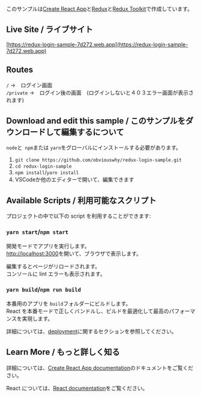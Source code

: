 このサンプルは[Create React App](https://github.com/facebook/create-react-app)と[Redux](https://redux.js.org/)と[Redux Toolkit](https://redux-toolkit.js.org/)で作成しています。<br />
## Live Site / ライブサイト

[https://redux-login-sample-7d272.web.app](https://redux-login-sample-7d272.web.app)<br />

## Routes
`/` ->　ログイン画面<br />
`/private` ->　ログイン後の画面　(ログインしないと４０３エラー画面が表示されます)

## Download and edit this sample / このサンプルをダウンロードして編集するについて
`node`と` npm`または `yarn`をグローバルにインストールする必要があります。<br>
1. `git clone https://github.com/obviouswhy/redux-login-sample.git`
2. `cd redux-login-sample`
3. `npm install`/`yarn install`
4. VSCodeか他のエディターで開いて、編集できます
## Available Scripts / 利用可能なスクリプト

プロジェクトの中で以下の script を利用することができます:

### `yarn start`/`npm start`

開発モードでアプリを実行します。<br />
[http://localhost:3000](http://localhost:3000)を開いて、ブラウザで表示します。<br />

編集するとページがリロードされます。<br />
コンソールに lint エラーも表示されます。

### `yarn build`/`npm run build`

本番用のアプリを `build`フォルダーにビルドします。<br />
React を本番モードで正しくバンドルし、ビルドを最適化して最高のパフォーマンスを実現します。<br />

詳細については、[deployment](https://facebook.github.io/create-react-app/docs/deployment)に関するセクションを参照してください。

## Learn More / もっと詳しく知る

詳細については、[Create React App documentation](https://facebook.github.io/create-react-app/docs/getting-started)のドキュメントをご覧ください。<br />

React については、[React documentation](https://reactjs.org/)をご覧ください。
